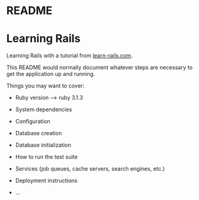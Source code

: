 # README



# Learning Rails

Learning Rails with a tutorial from [learn-rails.com](http://learn-rails.com/).



This README would normally document whatever steps are necessary to get the
application up and running.

Things you may want to cover:

* Ruby version --> ruby 3.1.3

* System dependencies

* Configuration

* Database creation

* Database initialization

* How to run the test suite

* Services (job queues, cache servers, search engines, etc.)

* Deployment instructions

* ...
